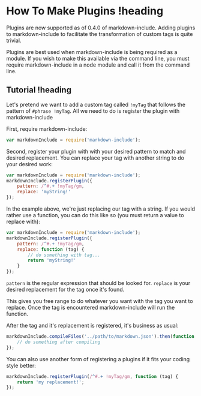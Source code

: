 # How To Make Plugins !heading

Plugins are now supported as of 0.4.0 of markdown-include.  Adding plugins to markdown-include to facilitate the transformation of custom tags is quite trivial.

Plugins are best used when markdown-include is being required as a module.  If you wish to make this available via the command line, you must require markdown-include in a node module and call it from the command line.

## Tutorial !heading

Let's pretend we want to add a custom tag called `!myTag` that follows the pattern of `#phrase !myTag`.  All we need to do is register the plugin with markdown-include

First, require markdown-include:

```javascript
var markdownInclude = require('markdown-include');
```

Second, register your plugin with with your desired pattern to match and desired replacement.  You can replace your tag with another string to do your desired work:

```javascript
var markdownInclude = require('markdown-include');
markdownInclude.registerPlugin({
	pattern: /^#.+ !myTag/gm,
	replace: 'myString!'
});
```

In the example above, we're just replacing our tag with a string.  If you would rather use a function, you can do this like so (you must return a value to replace with):

```javascript
var markdownInclude = require('markdown-include');
markdownInclude.registerPlugin({
	pattern: /^#.+ !myTag/gm,
	replace: function (tag) {
		// do something with tag...
		return 'myString!'
	}
});
```

`pattern` is the regular expression that should be looked for.  `replace` is your desired replacement for the tag once it's found.

This gives you free range to do whatever you want with the tag you want to replace.  Once the tag is encountered markdown-include will run the function.

After the tag and it's replacement is registered, it's business as usual:

```javascript
markdownInclude.compileFiles('../path/to/markdown.json').then(function () {
	// do something after compiling
});
```

You can also use another form of registering a plugins if it fits your coding style better:

```javascript
markdownInclude.registerPlugin(/^#.+ !myTag/gm, function (tag) {
	return 'my replacement!';
});
```

